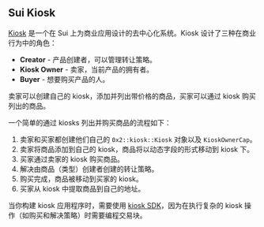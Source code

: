 ## Sui Kiosk

[Kiosk](https://kiosk.page/) 是一个在 Sui 上为商业应用设计的去中心化系统。Kiosk 设计了三种在商业行为中的角色：

- **Creator** - 产品创建者，可以管理转让策略。
- **Kiosk Owner** - 卖家，当前产品的拥有者。
- **Buyer** - 想要购买产品的人。

卖家可以创建自己的 kiosk，添加并列出带价格的商品，买家可以通过 kiosk 购买列出的商品。

一个简单的通过 kiosks 列出并购买商品的流程如下：

1. 卖家和买家都创建他们自己的 `0x2::kiosk::Kiosk` 对象以及 `KioskOwnerCap`。
2. 卖家将商品添加到自己的 kiosk，商品将以动态字段的形式移动到 kiosk 下。
3. 买家通过卖家的 kiosk 购买商品。
4. 解决由商品（类型）创建者创建的转让策略。
5. 购买完成，商品被移动到买家的 kiosk。
6. 买家从 kiosk 中提取商品到自己的地址。

当你构建 kiosk 应用程序时，需要使用 [kiosk SDK](https://sdk.mystenlabs.com/kiosk)，因为在执行复杂的 kiosk 操作（如购买和解决策略）时需要编程交易块。